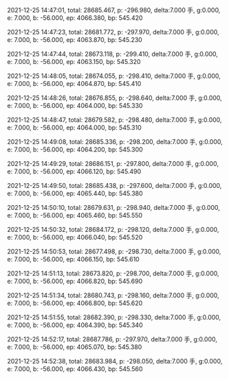 2021-12-25 14:47:01, total: 28685.467, p: -296.980, delta:7.000 手, g:0.000, e: 7.000, b: -56.000, ep: 4066.380, bp: 545.420

2021-12-25 14:47:23, total: 28681.772, p: -297.970, delta:7.000 手, g:0.000, e: 7.000, b: -56.000, ep: 4063.870, bp: 545.230

2021-12-25 14:47:44, total: 28673.118, p: -299.410, delta:7.000 手, g:0.000, e: 7.000, b: -56.000, ep: 4063.150, bp: 545.320

2021-12-25 14:48:05, total: 28674.055, p: -298.410, delta:7.000 手, g:0.000, e: 7.000, b: -56.000, ep: 4064.870, bp: 545.410

2021-12-25 14:48:26, total: 28676.855, p: -298.640, delta:7.000 手, g:0.000, e: 7.000, b: -56.000, ep: 4064.000, bp: 545.330

2021-12-25 14:48:47, total: 28679.582, p: -298.480, delta:7.000 手, g:0.000, e: 7.000, b: -56.000, ep: 4064.000, bp: 545.310

2021-12-25 14:49:08, total: 28685.336, p: -298.200, delta:7.000 手, g:0.000, e: 7.000, b: -56.000, ep: 4064.200, bp: 545.300

2021-12-25 14:49:29, total: 28686.151, p: -297.800, delta:7.000 手, g:0.000, e: 7.000, b: -56.000, ep: 4066.120, bp: 545.490

2021-12-25 14:49:50, total: 28685.438, p: -297.600, delta:7.000 手, g:0.000, e: 7.000, b: -56.000, ep: 4065.440, bp: 545.380

2021-12-25 14:50:10, total: 28679.631, p: -298.940, delta:7.000 手, g:0.000, e: 7.000, b: -56.000, ep: 4065.460, bp: 545.550

2021-12-25 14:50:32, total: 28684.172, p: -298.120, delta:7.000 手, g:0.000, e: 7.000, b: -56.000, ep: 4066.040, bp: 545.520

2021-12-25 14:50:53, total: 28677.498, p: -298.730, delta:7.000 手, g:0.000, e: 7.000, b: -56.000, ep: 4066.150, bp: 545.610

2021-12-25 14:51:13, total: 28673.820, p: -298.700, delta:7.000 手, g:0.000, e: 7.000, b: -56.000, ep: 4066.820, bp: 545.690

2021-12-25 14:51:34, total: 28680.743, p: -298.160, delta:7.000 手, g:0.000, e: 7.000, b: -56.000, ep: 4066.800, bp: 545.620

2021-12-25 14:51:55, total: 28682.390, p: -298.330, delta:7.000 手, g:0.000, e: 7.000, b: -56.000, ep: 4064.390, bp: 545.340

2021-12-25 14:52:17, total: 28687.786, p: -297.970, delta:7.000 手, g:0.000, e: 7.000, b: -56.000, ep: 4065.070, bp: 545.380

2021-12-25 14:52:38, total: 28683.984, p: -298.050, delta:7.000 手, g:0.000, e: 7.000, b: -56.000, ep: 4066.430, bp: 545.560